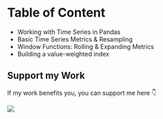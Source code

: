 # Table of Content 
* Working with Time Series in Pandas
* Basic Time Series Metrics & Resampling
* Window Functions: Rolling & Expanding Metrics
* Building a value-weighted index

## Support my Work

If my work benefits you, you can support me here 👇 

<a href="https://www.buymeacoffee.com/tajamulk2"><img src="https://img.buymeacoffee.com/button-api/?text=Buy me a Coffee&emoji=&slug=tajamulk2&button_colour=ffdd00&font_colour=000000&font_family=Bree&outline_colour=000000&coffee_colour=ffffff" /></a>  
